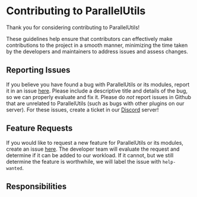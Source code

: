 # Contributing to ParallelUtils

Thank you for considering contributing to ParallelUtils!

These guidelines help ensure that contributors can effectively make contributions to the project in a smooth manner,
minimizing the time taken by the developers and maintainers to address issues and assess changes.

## Reporting Issues

If you believe you have found a bug with ParallelUtils or its modules, report it in an issue [here](https://github.com/ParallelMC/ParallelUtils/issues/new?assignees=jakebacker&labels=bug&template=bug_report.md&title=%5BBUG%5D+).
Please include a descriptive title and details of the bug, so we can properly evaluate and fix it.
Please do _not_ report issues in Github that are unrelated to ParallelUtils (such as bugs with other plugins on our server).
For these issues, create a ticket in our [Discord](https://discord.gg/7PSDuCbg7Y) server!

## Feature Requests

If you would like to request a new feature for ParallelUtils or its modules, create an issue [here](https://github.com/ParallelMC/ParallelUtils/issues/new?assignees=jakebacker&labels=enhancement&template=feature_request.md&title=%5BFEATURE%5D).
The developer team will evaluate the request and determine if it can be added to our workload.
If it cannot, but we still determine the feature is worthwhile, we will label the issue with `help-wanted`.

## Responsibilities
